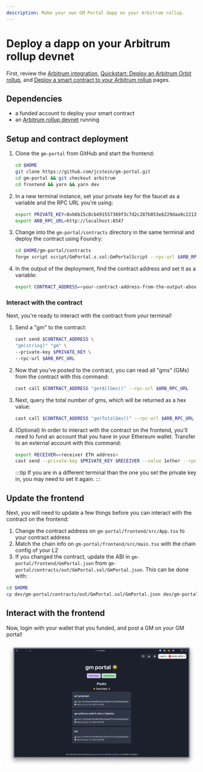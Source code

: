 ```yaml
---
description: Make your own GM Portal dapp on your Arbitrum rollup.
---
```


# Deploy a dapp on your Arbitrum rollup devnet

First, review the [Arbitrum integration](./arbitrum-integration.md),
[Quickstart: Deploy an Arbitrum Orbit rollup](./arbitrum-deploy.md), and
[Deploy a smart contract to your Arbitrum rollup](./arbitrum-smart-contract.md)
pages.

## Dependencies

- a funded account to deploy your smart contract
- an [Arbitrum rollup devnet](./arbitrum-deploy.md) running

## Setup and contract deployment

1. Clone the `gm-portal` from GitHub and start the frontend:

   ```bash
   cd $HOME
   git clone https://github.com/jcstein/gm-portal.git
   cd gm-portal && git checkout arbitrum
   cd frontend && yarn && yarn dev
   ```

2. In a new terminal instance, set your private key for the
   faucet as a variable and the RPC URL you're using:

   ```bash
   export PRIVATE_KEY=0xb6b15c8cb491557369f3c7d2c287b053eb229daa9c22138887752191c9520659
   export ARB_RPC_URL=http://localhost:8547
   ```

3. Change into the `gm-portal/contracts` directory in the same terminal and deploy
   the contract using Foundry:

   <!-- markdownlint-disable MD013 -->

   ```bash
   cd $HOME/gm-portal/contracts
   forge script script/GmPortal.s.sol:GmPortalScript --rpc-url $ARB_RPC_URL --private-key $PRIVATE_KEY --broadcast
   ```

   <!-- markdownlint-enable MD013 -->

4. In the output of the deployment, find the contract address and set it as a variable:

   ```bash
   export CONTRACT_ADDRESS=<your-contract-address-from-the-output-above>
   ```

### Interact with the contract

Next, you're ready to interact with the contract from your terminal!

1. Send a "gm" to the contract:

   ```bash
   cast send $CONTRACT_ADDRESS \
   "gm(string)" "gm" \
   --private-key $PRIVATE_KEY \
   --rpc-url $ARB_RPC_URL
   ```

2. Now that you've posted to the contract, you can read all "gms" (GMs) from the
   contract with
   this command:

   ```bash
   cast call $CONTRACT_ADDRESS "getAllGms()" --rpc-url $ARB_RPC_URL
   ```

3. Next, query the total number of gms, which will be returned as a hex value:

   ```bash
   cast call $CONTRACT_ADDRESS "getTotalGms()" --rpc-url $ARB_RPC_URL
   ```

4. (Optional) In order to interact with the contract on the frontend, you'll
   need to fund an account that you have in your Ethereum wallet. Transfer to an
   external account with this command:

   ```bash
   export RECEIVER=<receiver ETH address>
   cast send --private-key $PRIVATE_KEY $RECEIVER --value 1ether --rpc-url $ARB_RPC_URL
   ```

   :::tip
   If you are in a different terminal than the one you set the
   private key in, you may need to set it again.
   :::

## Update the frontend

Next, you will need to update a few things before you can interact with the
contract on the frontend:

1. Change the contract address on `gm-portal/frontend/src/App.tsx` to your
   contract address
2. Match the chain info on `gm-portal/frontend/src/main.tsx` with the chain
   config of your L2
3. If you changed the contract, update the ABI in
   `gm-portal/frontend/GmPortal.json` from
   `gm-portal/contracts/out/GmPortal.sol/GmPortal.json`. This can be done with:

```bash
cd $HOME
cp dev/gm-portal/contracts/out/GmPortal.sol/GmPortal.json dev/gm-portal/frontend
```

## Interact with the frontend

Now, login with your wallet that you funded, and post a GM on your GM portal!

![gm-arb](/img/gm-arb.png)
